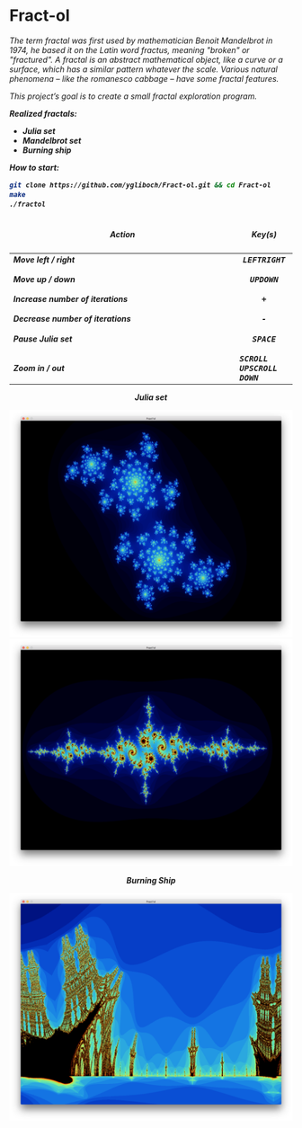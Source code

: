 # Fract-ol

<i>The term fractal was first used by mathematician Benoit Mandelbrot in 1974,
he based it on the Latin word fractus, meaning "broken" or "fractured".
A fractal is an abstract mathematical object, like a curve or a surface, which has a similar
pattern whatever the scale.
Various natural phenomena – like the romanesco cabbage – have some fractal features.<i/>

This project’s goal is to create a small fractal exploration program.

<b>Realized fractals:<b/>
* Julia set
* Mandelbrot set
* Burning ship

How to start:
```bash
git clone https://github.com/ygliboch/Fract-ol.git && cd Fract-ol
make
./fractol
```
<table width="100%">
<thead>
<tr>
<td width="65%" height="60px" align="center" cellpadding="0">
<strong>Action</strong>
</td>
<td width="10%" align="center" cellpadding="0">
<span style="width:70px">&nbsp;</span><strong>Key(s)</strong><span style="width:50px">&nbsp;</span>
</td>
</tr>
</thead>
<tbody>
<tr>
<td valign="top" height="30px">Move left / right</td>
<td valign="top" align="center"><kbd>LEFT</kbd><kbd>RIGHT</kbd></td>
</tr>
<tr>
<td valign="top" height="30px">Move up / down</td>
<td valign="top" align="center"><kbd>UP</kbd><kbd>DOWN</kbd></td>
</tr>
<tr>
<td valign="top" height="30px">Increase number of iterations</td>
<td valign="top" align="center"><kbd>+</kbd></td></td>
</tr>
<tr>
<td valign="top" height="30px">Decrease number of iterations</td>
<td valign="top" align="center"><kbd>-</kbd></td></td>
</tr>
<tr>
<td valign="top" height="30px">Pause Julia set</td>
<td valign="top" align="center"><kbd>SPACE</kbd></td></td>
</tr>
<tr>
<td valing="top" height="30px">Zoom in / out</td>
<td valing="top" aling="centre"><kbd>SCROLL UP</kbd><kbd>SCROLL DOWN</kbd></td></td>
</tr>
</tbody>
</table>

<p align="center">
  <b>Julia set</b>
</p>

![Julia Set](https://github.com/ygliboch/Fract-ol/blob/master/Skrinshots/Screen%20Shot%202019-06-06%20at%204.07.27%20PM.png)
![Julia Set](https://github.com/ygliboch/Fract-ol/blob/master/Skrinshots/Screen%20Shot%202019-06-06%20at%204.08.39%20PM.png)

<p align="center">
  <b>Burning Ship</b>
</p>

![Ship](https://github.com/ygliboch/Fract-ol/blob/master/Skrinshots/Screen%20Shot%202019-06-06%20at%204.10.04%20PM.png)

